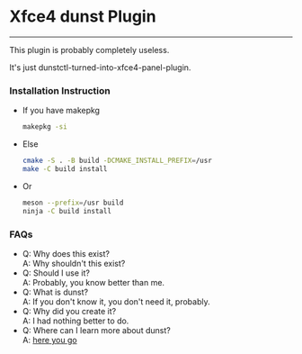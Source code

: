 # Xfce4 dunst Plugin

----------

This plugin is probably completely useless.

It's just dunstctl-turned-into-xfce4-panel-plugin.

### Installation Instruction
* If you have makepkg
  ```sh
  makepkg -si
  ```

* Else
  ```sh
  cmake -S . -B build -DCMAKE_INSTALL_PREFIX=/usr
  make -C build install
  ```
* Or
  ```sh
  meson --prefix=/usr build
  ninja -C build install
  ```

### FAQs
* Q: Why does this exist? <br />
  A: Why shouldn't this exist?
* Q: Should I use it?<br />
  A: Probably, you know better than me.
* Q: What is dunst?<br />
  A: If you don't know it, you don't need it, probably.
* Q: Why did you create it?<br />
  A: I had nothing better to do.
* Q: Where can I learn more about dunst?<br />
  A: [here you go](https://is.gd/oZYAcc "DUNST")